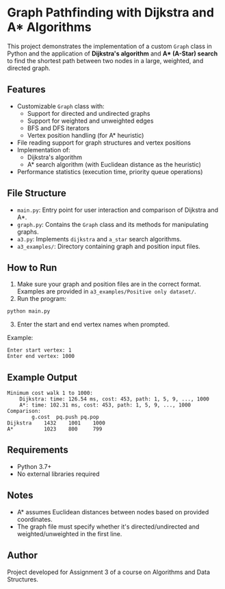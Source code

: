 # Graph Pathfinding with Dijkstra and A* Algorithms

This project demonstrates the implementation of a custom `Graph` class in Python and the application of **Dijkstra's algorithm** and **A\* (A-Star) search** to find the shortest path between two nodes in a large, weighted, and directed graph.

## Features

- Customizable `Graph` class with:
  - Support for directed and undirected graphs
  - Support for weighted and unweighted edges
  - BFS and DFS iterators
  - Vertex position handling (for A\* heuristic)
- File reading support for graph structures and vertex positions
- Implementation of:
  - Dijkstra's algorithm
  - A\* search algorithm (with Euclidean distance as the heuristic)
- Performance statistics (execution time, priority queue operations)

## File Structure

- `main.py`: Entry point for user interaction and comparison of Dijkstra and A\*.
- `graph.py`: Contains the `Graph` class and its methods for manipulating graphs.
- `a3.py`: Implements `dijkstra` and `a_star` search algorithms.
- `a3_examples/`: Directory containing graph and position input files.

## How to Run

1. Make sure your graph and position files are in the correct format. Examples are provided in `a3_examples/Positive only dataset/`.
2. Run the program:

```bash
python main.py
```

3. Enter the start and end vertex names when prompted.

Example:

```
Enter start vertex: 1
Enter end vertex: 1000
```

## Example Output

```
Minimum cost walk 1 to 1000:
    Dijkstra: time: 126.54 ms, cost: 453, path: 1, 5, 9, ..., 1000
    A*: time: 102.31 ms, cost: 453, path: 1, 5, 9, ..., 1000
Comparison: 
        g.cost  pq.push pq.pop
Dijkstra    1432    1001    1000
A*          1023    800     799
```

## Requirements

- Python 3.7+
- No external libraries required

## Notes

- A\* assumes Euclidean distances between nodes based on provided coordinates.
- The graph file must specify whether it's directed/undirected and weighted/unweighted in the first line.

## Author

Project developed for Assignment 3 of a course on Algorithms and Data Structures.